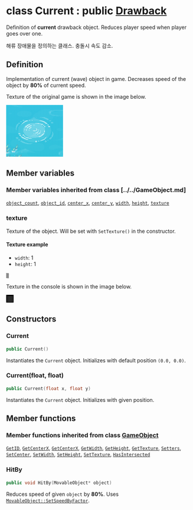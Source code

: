 # class Current : public [Drawback](../Drawback.md)

Definition of **current** drawback object. Reduces player speed when player goes over one.

해류 장애물을 정의하는 클래스. 충돌시 속도 감소.

## Definition

Implementation of current (wave) object in game. Decreases speed of the object by **80%** of current speed.

Texture of the original game is shown in the image below.

![In-game texture](../../image/current.png)

## Member variables

### Member variables inherited from class [../../GameObject.md]

[`object_count`](../../GameObject.md#object_count), 
[`object_id`](../../GameObject.md#object_id), 
[`center_x`](../../GameObject.md#center_x), 
[`center_y`](../../GameObject.md#center_y), 
[`width`](../../GameObject.md#width), 
[`height`](../../GameObject.md#height), 
[`texture`](../../GameObject.md#texture)

### texture

Texture of the object. Will be set with `SetTexture()` in the constructor.

#### Texture example

- `width`: 1
- `height`: 1

```
▒
```

Texture in the console is shown in the image below.

![In-game texture](../../image/current_1.png)

## Constructors

### Current

```cpp
public Current()
```

Instantiates the `Current` object. Initializes with default position `(0.0, 0.0)`.

### Current(float, float)

```cpp
public Current(float x, float y)
```

Instantiates the `Current` object. Initializes with given position.

## Member functions

### Member functions inherited from class [GameObject](../GameObject.md)

[`GetID`](../GameObject.md#GetID), 
[`GetCenterX`](../GameObject.md#GetCenterX), 
[`GetCenterX`](../GameObject.md#GetCenterX), 
[`GetWidth`](../GameObject.md#GetWidth), 
[`GetHeight`](../GameObject.md#GetHeight), 
[`GetTexture`](../GameObject.md#GetTexture), 
[`Setters`](../GameObject.md#Setters), 
[`SetCenter`](../GameObject.md#SetCenter), 
[`SetWidth`](../GameObject.md#SetWidth), 
[`SetHeight`](../GameObject.md#SetHeight), 
[`SetTexture`](../GameObject.md#SetTexture), 
[`HasIntersected`](../GameObject.md#HasIntersected)

### HitBy

```cpp
public void HitBy(MovableObject* object)
```

Reduces speed of given `object` by **80%**. Uses [`MovableObject::SetSpeedByFactor`](MovableObject.md#SetSpeedByFactor).

